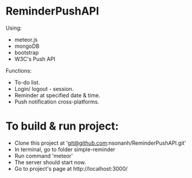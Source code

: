 # ReminderPushAPI

Using: 
- meteor.js 
- mongoDB
- bootstrap
- W3C's Push API

Functions:
  - To-do list.
  - Login/ logout - session.
  - Reminder at specified date & time.
  - Push notification cross-platforms.

# To build & run project:
- Clone this project at 'git@github.com:nsonanh/ReminderPushAPI.git'
- In terminal, go to folder simple-reminder
- Run command 'meteor'
- The server should start now.
- Go to project's page at http://localhost:3000/
